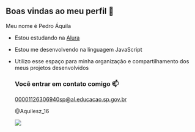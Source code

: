 ## Boas vindas ao meu perfil 🤎

Meu nome é Pedro Áquila

- Estou estudando na [Alura](https://www.alura.com.br)
- Estou me desenvolvendo na linguagem JavaScript
- Utilizo esse espaço para minha organização e compartilhamento dos meus projetos desenvolvidos

  ### Você entrar em contato comigo 📫

  00001126306940sp@al.educacao.sp.gov.br
  
  @Aquilesz_16

  ![](https://media1.tenor.com/m/-1wzhkQTuz0AAAAC/spider-sense-miles-morales.gif)
